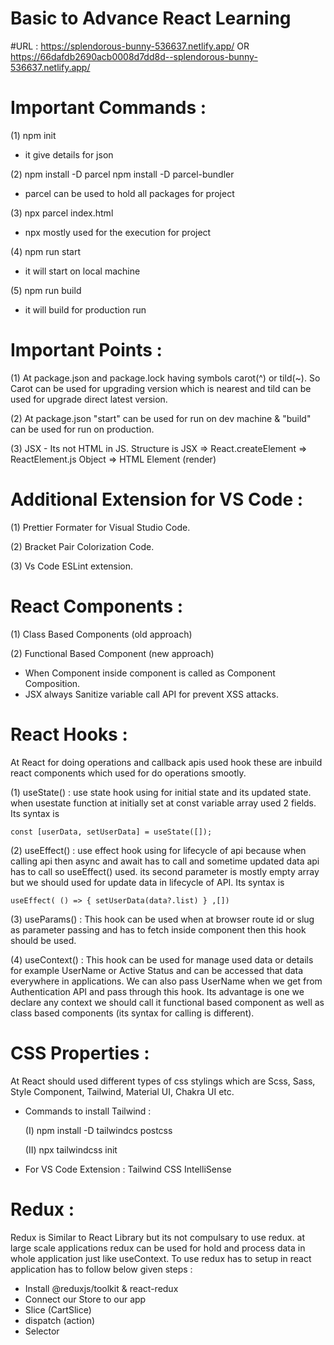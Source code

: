 # Basic to Advance React Learning

#URL : https://splendorous-bunny-536637.netlify.app/ OR https://66dafdb2690acb0008d7dd8d--splendorous-bunny-536637.netlify.app/

# Important Commands :
(1) npm init
 - it give details for json
   
(2)  npm install -D parcel
     npm install -D parcel-bundler 
 - parcel can be used to hold all packages for project
   
(3) npx parcel index.html
 - npx mostly used for the execution for project
   
(4) npm run start
 - it will start on local machine
   
(5) npm run build
 - it will build for production run

# Important Points :
(1) At package.json and package.lock having symbols carot(^) or tild(~). So Carot can be used for upgrading version which is nearest and tild can be used for upgrade direct latest version.

(2) At package.json "start" can be used for run on dev machine & "build" can be used for run on production.

(3) JSX - Its not HTML in JS. Structure is JSX => React.createElement => ReactElement.js Object => HTML Element (render)

# Additional Extension for VS Code :
(1) Prettier Formater for Visual Studio Code.

(2) Bracket Pair Colorization Code.

(3) Vs Code ESLint extension.

# React Components : 
(1) Class Based Components (old approach)

(2) Functional Based Component (new approach)

- When Component inside component is called as Component Composition.
- JSX always Sanitize variable call API for prevent XSS attacks.

# React Hooks :
At React for doing operations and callback apis used hook these are inbuild react components which used for do operations smootly.

(1) useState() : use state hook using for initial state and its updated state. when usestate function at initially set at const variable array used 2 fields. Its syntax is 

`const [userData, setUserData] = useState([]);`

(2) useEffect() : use effect hook using for lifecycle of api because when calling api then async and await has to call and sometime updated data api has to call so useEffect() used. its second parameter is mostly empty array but we should used for update data in lifecycle of API. Its syntax is

`useEffect(
 () => {
  setUserData(data?.list)
 }
,[])`

(3) useParams() : This hook can be used when at browser route id or slug as parameter passing and has to fetch inside component then this hook should be used.

(4) useContext() : This hook can be used for manage used data or details for example UserName or Active Status and can be accessed that data everywhere in applications. We can also pass UserName when we get from Authentication API and pass through this hook. Its advantage is one we declare any context we should call it functional based component as well as class based components (its syntax for calling is different).

# CSS Properties :
At React should used different types of css stylings which are Scss, Sass, Style Component, Tailwind, Material UI, Chakra UI etc.
- Commands to install Tailwind :
  
  (I) npm install -D tailwindcs postcss
  
  (II) npx tailwindcss init
  
- For VS Code Extension : Tailwind CSS IntelliSense  

# Redux : 
Redux is Similar to React Library but its not compulsary to use redux. at large scale applications redux can be used for hold and process data in whole application just like useContext. To use redux has to setup in react application has to follow below given steps : 
- Install @reduxjs/toolkit & react-redux
- Connect our Store to our app
- Slice (CartSlice)
- dispatch (action)
- Selector

  


